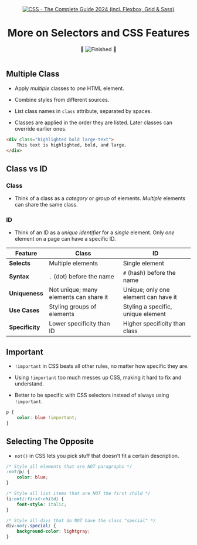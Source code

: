 
<div id="title" align="center">
<a href="https://www.udemy.com/course/css-the-complete-guide-incl-flexbox-grid-sass/">
<img src="https://img.shields.io/badge/CSS_--_The_Complete_Guide_2024_(incl._Flexbox,_Grid_&amp;_Sass)-white?logo=udemy&style=for-the-badge&color=D2CBCB" alt="CSS - The Complete Guide 2024 (incl. Flexbox, Grid &amp; Sass)" />
</a>
<h1>More on Selectors and CSS Features</h1>
🎉 <img src="https://img.shields.io/badge/Finished-2025--02--07-white?labelColor=2A6041&color=B6EFD4" alt="Finished" /> 🎂
<br /><br />
</div>

## Multiple Class

- Apply _multiple_ classes to _one_ HTML element.

- Combine styles from different sources.

- List class names in `class` attribute, separated by spaces.

- Classes are applied in the order they are listed. Later classes can override earlier ones.

```html
<div class="highlighted bold large-text">
	This text is highlighted, bold, and large.
</div>
```

## Class vs ID

### Class

- Think of a class as a _category_ or _group_ of elements. _Multiple_ elements can share the same class.

### ID

- Think of an ID as a _unique identifier_ for a _single_ element. Only _one_ element on a page can have a specific ID.

| <center>Feature</center> | <center>Class</center>                 | <center>ID</center>                  |
| ------------------------ | -------------------------------------- | ------------------------------------ |
| **Selects**              | Multiple elements                      | Single element                       |
| **Syntax**               | `.` (dot) before the name              | `#` (hash) before the name           |
| **Uniqueness**           | Not unique; many elements can share it | Unique; only one element can have it |
| **Use Cases**            | Styling groups of elements             | Styling a specific, unique element   |
| **Specificity**          | Lower specificity than ID              | Higher specificity than class        |

## Important

- `!important` in CSS beats all other rules, no matter how specific they are.

- Using `!important` too much messes up CSS, making it hard to fix and understand.

- Better to be specific with CSS selectors instead of always using `!important`.

```css
p {
    color: blue !important;
}
```

## Selecting The Opposite

- `not()` in CSS lets you pick stuff that doesn't fit a certain description.

```css
/* Style all elements that are NOT paragraphs */
:not(p) {
    color: blue;
}

/* Style all list items that are NOT the first child */
li:not(:first-child) {
    font-style: italic;
}

/* Style all divs that do NOT have the class "special" */
div:not(.special) {
    background-color: lightgray;
}
```
